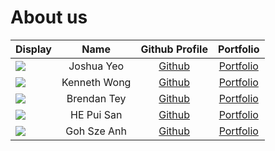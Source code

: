 # About us

Display | Name | Github Profile | Portfolio 
--------|:----:|:--------------:|:---------:
![](https://via.placeholder.com/100.png?text=Photo) | Joshua Yeo | [Github](https://github.com/Ekko-Technology) | [Portfolio](docs/team/Joshua.md)
![](https://avatars.githubusercontent.com/u/167448587?s=400&u=25c7d40b0f31c0b693036cec05f54db6a3567197&v=4) | Kenneth Wong | [Github](https://github.com/Kurokishi592/) | [Portfolio](docs/team/kennethwong.md)
![](https://avatars.githubusercontent.com/u/156147964?v=4) | Brendan Tey | [Github](https://github.com/BTslayer761) | [Portfolio](docs/team/btslayer761.md)
![](https://via.placeholder.com/100.png?text=Photo) | HE Pui San | [Github](https://github.com/Kennahh/) | [Portfolio](docs/team/Kennahh.md)
![](https://avatars.githubusercontent.com/u/161400216?v=4) | Goh Sze Anh |   [Github](https://github.com/JeanPerrierIII)   | [Portfolio](docs/team/jeanperrieriii.md)
